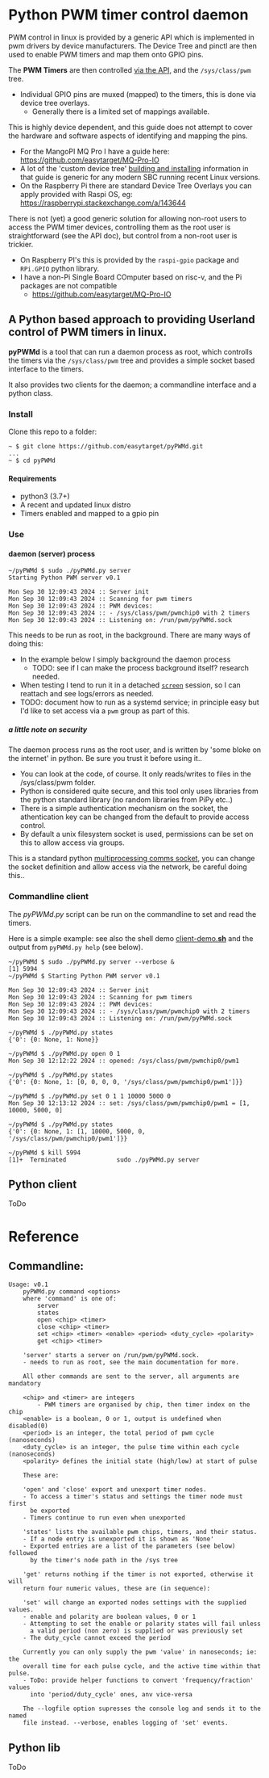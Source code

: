 # Python PWM timer control daemon

PWM control in linux is provided by a generic API which is implemented in pwm drivers by device manufacturers. The Device Tree and pinctl are then used to enable PWM timers and map them onto GPIO pins.

The **PWM Timers** are then controlled [via the API](https://www.kernel.org/doc/html/latest/driver-api/pwm.html), and the `/sys/class/pwm` tree.
- Individual GPIO pins are muxed (mapped) to the timers, this is done via device tree overlays.
  - Generally there is a limited set of mappings available.

This is highly device dependent, and this guide does not attempt to cover the hardware and software aspects of identifying and mapping the pins.
  - For the MangoPI MQ Pro I have a guide here: https://github.com/easytarget/MQ-Pro-IO
  - A lot of the 'custom device tree' [building and installing](https://github.com/easytarget/MQ-Pro-IO/blob/main/build-trees/README.md) information in that guide is generic for any modern SBC running recent Linux versions.
  - On the Raspberry Pi there are standard Device Tree Overlays you can apply provided with Raspi OS, eg: https://raspberrypi.stackexchange.com/a/143644

There is not (yet) a good generic solution for allowing non-root users to access the PWM timer devices, controlling them as the root user is straightforward (see the API doc), but control from a non-root user is trickier.
- On Raspberry PI's this is provided by the `raspi-gpio` package and `RPi.GPIO` python library.
- I have a non-Pi Single Board COmputer based on risc-v, and the Pi packages are not compatible
  - https://github.com/easytarget/MQ-Pro-IO

## A Python based approach to providing Userland control of PWM timers in linux.

**pyPWMd** is a tool that can run a daemon process as root, which controlls the timers via the `/sys/class/pwm` tree and provides a simple socket based interface to the timers.

It also provides two clients for the daemon; a commandline interface and a python class.

### Install
Clone this repo to a folder:
```console
~ $ git clone https://github.com/easytarget/pyPWMd.git
...
~ $ cd pyPWMd
```
#### Requirements
- python3 (3.7+)
- A recent and updated linux distro
- Timers enabled and mapped to a gpio pin

### Use

#### daemon (server) process
```console
~/pyPWMd $ sudo ./pyPWMd.py server
Starting Python PWM server v0.1

Mon Sep 30 12:09:43 2024 :: Server init
Mon Sep 30 12:09:43 2024 :: Scanning for pwm timers
Mon Sep 30 12:09:43 2024 :: PWM devices:
Mon Sep 30 12:09:43 2024 :: - /sys/class/pwm/pwmchip0 with 2 timers
Mon Sep 30 12:09:43 2024 :: Listening on: /run/pwm/pyPWMd.sock
```
This needs to be run as root, in the background. There are many ways of doing this:
- In the example below I simply background the daemon process
  - TODO: see if I can make the process background itself? research needed.
- When testing I tend to run it in a detached [`screen`](https://www.gnu.org/software/screen/manual/screen.html) session, so I can reattach and see logs/errors as needed.
- TODO: document how to run as a systemd service; in principle easy but I'd like to set access via a `pwm` group as part of this.

##### a little note on security
The daemon process runs as the root user, and is written by 'some bloke on the internet' in python. Be sure you trust it before using it..
- You can look at the code, of course. It only reads/writes to files in the /sys/class/pwm folder.
- Python is considered quite secure, and this tool only uses libraries from the python standard library (no random libraries from PiPy etc..)
- There is a simple authentication mechanism on the socket, the athentication key can be changed from the default to provide access control.
- By default a unix filesystem socket is used, permissions can be set on this to allow access via groups.

This is a standard python [multiprocessing comms socket](https://docs.python.org/3/library/multiprocessing.html#module-multiprocessing.connection), you can change the socket definition and allow access via the network, be careful doing this..

### Commandline client
The *pyPWMd.py* script can be run on the commandline to set and read the timers.

Here is a simple example: see also the shell demo [client-demo.**sh**](./client-demo.sh) and the output from `pyPWMd.py help` (see below).

```console
~/pyPWMd $ sudo ./pyPWMd.py server --verbose &
[1] 5994
~/pyPWMd $ Starting Python PWM server v0.1

Mon Sep 30 12:09:43 2024 :: Server init
Mon Sep 30 12:09:43 2024 :: Scanning for pwm timers
Mon Sep 30 12:09:43 2024 :: PWM devices:
Mon Sep 30 12:09:43 2024 :: - /sys/class/pwm/pwmchip0 with 2 timers
Mon Sep 30 12:09:43 2024 :: Listening on: /run/pwm/pyPWMd.sock

~/pyPWMd $ ./pyPWMd.py states
{'0': {0: None, 1: None}}

~/pyPWMd $ ./pyPWMd.py open 0 1
Mon Sep 30 12:12:22 2024 :: opened: /sys/class/pwm/pwmchip0/pwm1

~/pyPWMd $ ./pyPWMd.py states
{'0': {0: None, 1: [0, 0, 0, 0, '/sys/class/pwm/pwmchip0/pwm1']}}

~/pyPWMd $ ./pyPWMd.py set 0 1 1 10000 5000 0
Mon Sep 30 12:13:12 2024 :: set: /sys/class/pwm/pwmchip0/pwm1 = [1, 10000, 5000, 0]

~/pyPWMd $ ./pyPWMd.py states
{'0': {0: None, 1: [1, 10000, 5000, 0, '/sys/class/pwm/pwmchip0/pwm1']}}

~/pyPWMd $ kill 5994
[1]+  Terminated              sudo ./pyPWMd.py server
```
## Python client
ToDo

# Reference

## Commandline:
```
Usage: v0.1
    pyPWMd.py command <options>
    where 'command' is one of:
        server
        states
        open <chip> <timer>
        close <chip> <timer>
        set <chip> <timer> <enable> <period> <duty_cycle> <polarity>
        get <chip> <timer>

    'server' starts a server on /run/pwm/pyPWMd.sock.
    - needs to run as root, see the main documentation for more.

    All other commands are sent to the server, all arguments are mandatory

    <chip> and <timer> are integers
        - PWM timers are organised by chip, then timer index on the chip
    <enable> is a boolean, 0 or 1, output is undefined when disabled(0)
    <period> is an integer, the total period of pwm cycle (nanoseconds)
    <duty_cycle> is an integer, the pulse time within each cycle (nanoseconds)
    <polarity> defines the initial state (high/low) at start of pulse

    These are:

    'open' and 'close' export and unexport timer nodes.
    - To access a timer's status and settings the timer node must first
      be exported
    - Timers continue to run even when unexported

    'states' lists the available pwm chips, timers, and their status.
    - If a node entry is unexported it is shown as 'None'
    - Exported entries are a list of the parameters (see below) followed
      by the timer's node path in the /sys tree

    'get' returns nothing if the timer is not exported, otherwise it will
    return four numeric values, these are (in sequence):

    'set' will change an exported nodes settings with the supplied values.
    - enable and polarity are boolean values, 0 or 1
    - Attempting to set the enable or polarity states will fail unless
      a valid period (non zero) is supplied or was previously set
    - The duty_cycle cannot exceed the period

    Currently you can only supply the pwm 'value' in nanoseconds; ie: the
    overall time for each pulse cycle, and the active time within that pulse.
    - ToDo: provide helper functions to convert 'frequency/fraction' values
      into 'period/duty_cycle' ones, anv vice-versa

    The --logfile option supresses the console log and sends it to the named
    file instead. --verbose, enables logging of 'set' events.
```

## Python lib
ToDo
